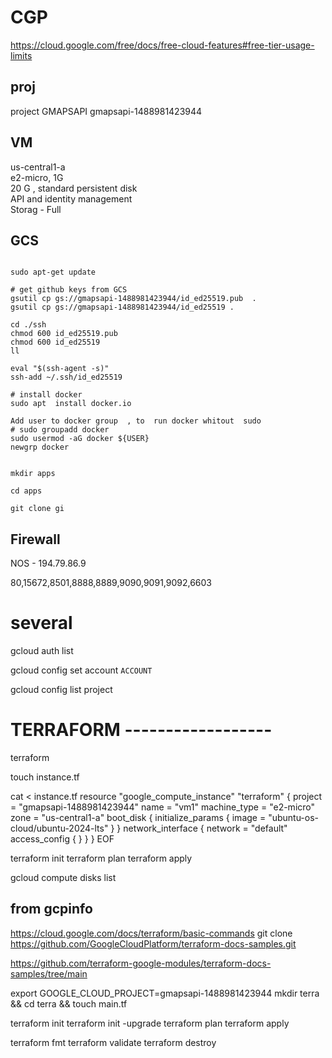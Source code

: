 

#  CGP


https://cloud.google.com/free/docs/free-cloud-features#free-tier-usage-limits

## proj 
project GMAPSAPI  gmapsapi-1488981423944

## VM 
us-central1-a \
e2-micro,  1G  \
20 G  , standard persistent disk \
API and identity management  \
    Storag - Full 

## GCS
```

sudo apt-get update

# get github keys from GCS
gsutil cp gs://gmapsapi-1488981423944/id_ed25519.pub  .
gsutil cp gs://gmapsapi-1488981423944/id_ed25519 .

cd ./ssh
chmod 600 id_ed25519.pub 
chmod 600 id_ed25519 
ll

eval "$(ssh-agent -s)" 
ssh-add ~/.ssh/id_ed25519 

# install docker 
sudo apt  install docker.io

Add user to docker group  , to  run docker whitout  sudo 
# sudo groupadd docker
sudo usermod -aG docker ${USER}
newgrp docker


mkdir apps

cd apps

git clone gi

```

## Firewall

NOS  - 194.79.86.9

80,15672,8501,8888,8889,9090,9091,9092,6603


# several 

gcloud auth list

gcloud config set account `ACCOUNT`

gcloud config list project


# TERRAFORM ------------------

terraform

touch instance.tf

cat <<EOF > instance.tf
resource "google_compute_instance" "terraform" {
  project      = "gmapsapi-1488981423944"
  name         = "vm1"
  machine_type = "e2-micro"
  zone         = "us-central1-a"
  boot_disk {
    initialize_params {
      image = "ubuntu-os-cloud/ubuntu-2024-lts"
    }
  }
  network_interface {
    network = "default"
    access_config {
    }
  }
}
EOF



terraform init
terraform plan
terraform apply



gcloud compute disks list


## from gcpinfo 
https://cloud.google.com/docs/terraform/basic-commands
git clone https://github.com/GoogleCloudPlatform/terraform-docs-samples.git


https://github.com/terraform-google-modules/terraform-docs-samples/tree/main



export GOOGLE_CLOUD_PROJECT=gmapsapi-1488981423944
mkdir terra && cd terra && touch main.tf

terraform init
terraform init -upgrade
terraform plan
terraform apply

terraform fmt
terraform validate
terraform destroy

